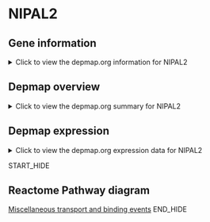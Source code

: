 <h1>NIPAL2</h1>

<h2>Gene information</h2>
<details>
  <summary>Click to view the depmap.org information for NIPAL2</summary>
  <iframe src="https://depmap.org/portal/gene/NIPAL2?tab=about" style="border:none;width:100%;height:800px"></iframe>
</details>

<h2>Depmap overview</h2>
<details>
  <summary>Click to view the depmap.org summary for NIPAL2</summary>
  <iframe src="https://depmap.org/portal/gene/NIPAL2?tab=overview" style="border:none;width:100%;height:800px"></iframe>
</details>

<h2>Depmap expression</h2>
<details>
  <summary>Click to view the depmap.org expression data for NIPAL2</summary>
  <iframe src="https://depmap.org/portal/gene/NIPAL2?tab=characterization" style="border:none;width:100%;height:800px"></iframe>
</details>


START_HIDE
<h2>Reactome Pathway diagram</h2>
<a href="https://reactome.org/PathwayBrowser/#/R-HSA-5223345">Miscellaneous transport and binding events</a>
END_HIDE


